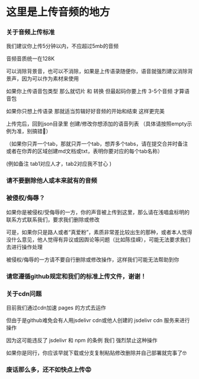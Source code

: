 # 这里是上传音频的地方

### 关于音频上传标准

我们建议你上传5分钟以内，不应超过5mb的音频 

音频音质统一在128K

可以消除背景音，也可以不消除，如果是上传语录随便你，语音就强烈建议消除背景声，因为可以作为素材来使用

如果你上传语音包类型 那么就切片 和 转换 但最起码你要上传 3-5个音频 才算语音包

如果你只想上传语录 那就适当剪辑好好音频的开始和结束 这样更完美

上传完后，回到json目录里 创建/修改你想添加的语音列表 （具体请按照empty示例为准，别搞错🙂）

（如果你只弄一个tab，那就只弄一个tab，想弄多个tabs，请在提交合并时备注或者在你弄的区域创建md文档或txt，表明你要对应的每个tab名称）
 
 (例如备注 tab1对应人才，tab2对应我不甘心 )
 
### 请不要删除他人或本来就有的音频

### 被侵权/侮辱？

如果你是被侵权/受侮辱的一方，你的声音被上传到这里，那么请在浅唱盒标明的联系方式联系我们，要求我们删除或修改

可是，如果你只是路人或者“真爱粉”，素质非常差比较出生的那种，或者本人觉得没什么意见，他人觉得有异议或因舆论等问题（比如陈佳嵘），可能无法要求我们去进行操作处理

被侵权/侮辱的一方请不要自行删除或修改操作，这样我们可能无法帮助到你

### 请您遵循github规定和我们的标准上传文件，谢谢！

### 关于cdn问题

目前我们通过cdn加速 pages 的方式去运作

但由于是github难免会有人用jsdelivr cdn或他人创建的 jsdelivr cdn 服务来进行操作

因为这可能违反了 jsdelivr 和 npm 的条例 我们 强烈禁止这种操作

如果你是同行，你应该早就下载或分支复制粘贴修改删除并自己部署就完事了🤓

### 废话那么多，还不如快点上传😡
